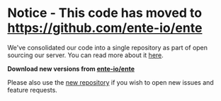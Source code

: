 # Notice - This code has moved to https://github.com/ente-io/ente

We've consolidated our code into a single repository as part of open sourcing
our server. You can read more about it
[here](https://ente.io/blog/open-sourcing-our-server/).

**Download new versions from [ente-io/ente](https://github.com/ente-io/ente/releases?q=cli&expanded=true)**

Please also use the [new repository](https://github.com/ente-io/ente) if you
wish to open new issues and feature requests.
